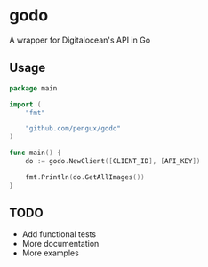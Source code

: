 # godo

A wrapper for Digitalocean's API in Go

## Usage
```go
package main

import (
	"fmt"

	"github.com/pengux/godo"
)

func main() {
	do := godo.NewClient([CLIENT_ID], [API_KEY])

	fmt.Println(do.GetAllImages())
}
```

## TODO

- Add functional tests
- More documentation
- More examples
